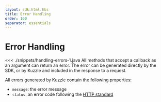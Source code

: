 ```yaml
---
layout: sdk.html.hbs
title: Error Handling
order: 100
separator: essentials
---
```


# Error Handling

<<< ./snippets/handling-errors-1.java
All methods that accept a callback as an argument can return an error. The error can be generated directly by the SDK, or by Kuzzle and included in the response to a request.

All errors generated by Kuzzle contain the following properties:

- `message`: the error message
- `status`: an error code following the [HTTP standard](https://en.wikipedia.org/wiki/List_of_HTTP_status_codes)

